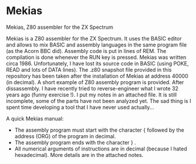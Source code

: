 # Mekias
Mekias, Z80 assembler for the ZX Spectrum 

Mekias is a Z80 assembler for the ZX Spectrum. It uses the BASIC editor and allows to mix BASIC and assembly languages in the
same program file (as the Acorn BBC did). Assembly code is put in lines of REM. The compilation is done whenever the RUN key is pressed.
Mekias was written circa 1986. Unfortunately, I have lost its source code in BASIC (using POKE, READ and lots of DATA lines).
The .z80 snapshot file provided in this repository has been taken after the installation of Mekias at address 40000 (in decimal). A short
example of Z80 assembly program is provided. After dissassembly. I have recently tried to reverse-engineer what I wrote 32 years ago
(funny exercise !). I put my notes in an attached file. It is still incomplete, some of the parts have not been analyzed yet. The sad thing
is I spent time developing a tool that I have never used actually...

A quick Mekias manual:
* The assembly program must start with the character { followed by the address (ORG) of the program in decimal.
* The assembly program ends with the character } . 
* All numerical arguments of instructions are in decimal (because I hated hexadecimal).
More details are in the attached notes.
